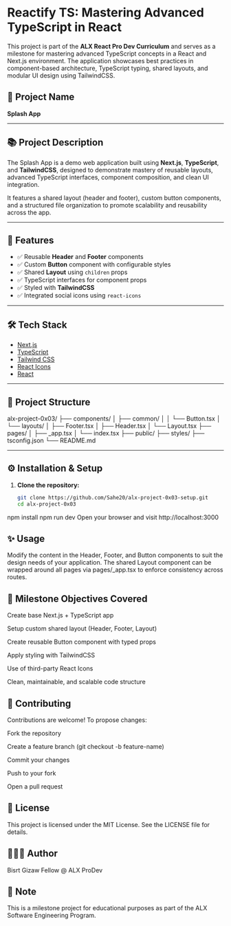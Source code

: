 # Reactify TS: Mastering Advanced TypeScript in React

This project is part of the **ALX React Pro Dev Curriculum** and serves as a milestone for mastering advanced TypeScript concepts in a React and Next.js environment. The application showcases best practices in component-based architecture, TypeScript typing, shared layouts, and modular UI design using TailwindCSS.

## 🚀 Project Name

**Splash App**

---

## 📚 Project Description

The Splash App is a demo web application built using **Next.js**, **TypeScript**, and **TailwindCSS**, designed to demonstrate mastery of reusable layouts, advanced TypeScript interfaces, component composition, and clean UI integration. 

It features a shared layout (header and footer), custom button components, and a structured file organization to promote scalability and reusability across the app.

---

## 🧩 Features

- ✅ Reusable **Header** and **Footer** components
- ✅ Custom **Button** component with configurable styles
- ✅ Shared **Layout** using `children` props
- ✅ TypeScript interfaces for component props
- ✅ Styled with **TailwindCSS**
- ✅ Integrated social icons using `react-icons`

---

## 🛠️ Tech Stack

- [Next.js](https://nextjs.org/)
- [TypeScript](https://www.typescriptlang.org/)
- [Tailwind CSS](https://tailwindcss.com/)
- [React Icons](https://react-icons.github.io/react-icons/)
- [React](https://reactjs.org/)

---

## 📁 Project Structure

alx-project-0x03/
├── components/
│ ├── common/
│ │ └── Button.tsx
│ └── layouts/
│ ├── Footer.tsx
│ ├── Header.tsx
│ └── Layout.tsx
├── pages/
│ ├── _app.tsx
│ └── index.tsx
├── public/
├── styles/
├── tsconfig.json
└── README.md


---

## ⚙️ Installation & Setup

1. **Clone the repository:**
   ```bash
   git clone https://github.com/Sahe20/alx-project-0x03-setup.git
   cd alx-project-0x03

npm install
npm run dev
Open your browser and visit http://localhost:3000

## ✨ Usage
Modify the content in the Header, Footer, and Button components to suit the design needs of your application. The shared Layout component can be wrapped around all pages via pages/_app.tsx to enforce consistency across routes.

## 📌 Milestone Objectives Covered
 Create base Next.js + TypeScript app

 Setup custom shared layout (Header, Footer, Layout)

 Create reusable Button component with typed props

 Apply styling with TailwindCSS

 Use of third-party React Icons

 Clean, maintainable, and scalable code structure

## 🤝 Contributing
Contributions are welcome! To propose changes:

Fork the repository

Create a feature branch (git checkout -b feature-name)

Commit your changes

Push to your fork

Open a pull request

## 📃 License
This project is licensed under the MIT License. See the LICENSE file for details.

## 👨🏾‍💻 Author
Bisrt Gizaw
Fellow @ ALX ProDev 


## 📌 Note
This is a milestone project for educational purposes as part of the ALX Software Engineering Program.
